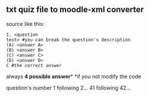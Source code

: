 ## txt quiz file to moodle-xml converter

source like this:

    1. <question 
    text> #you can break the question's description
    (A) <answer A>
    (B) <answer B>
    (C) <answer C>
    (D) <answer D>
    C #the correct answer

always
**4 possible answer***
*if you not modify the code

question's number
1 following 2...
41 following 42...
